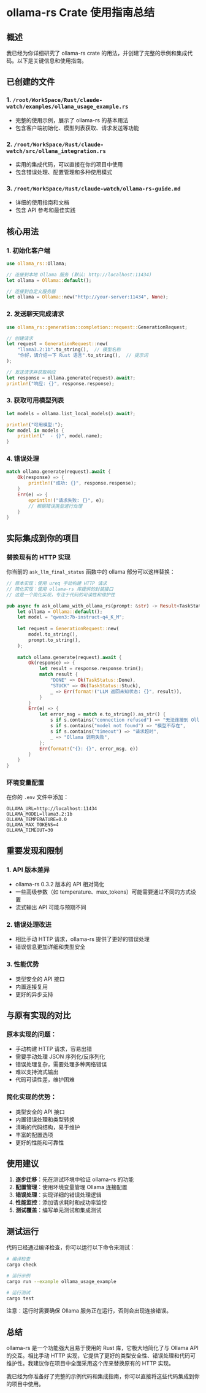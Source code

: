 # ollama-rs Crate 使用指南总结

## 概述

我已经为你详细研究了 ollama-rs crate 的用法，并创建了完整的示例和集成代码。以下是关键信息和使用指南。

## 已创建的文件

### 1. `/root/WorkSpace/Rust/claude-watch/examples/ollama_usage_example.rs`
- 完整的使用示例，展示了 ollama-rs 的基本用法
- 包含客户端初始化、模型列表获取、请求发送等功能

### 2. `/root/WorkSpace/Rust/claude-watch/src/ollama_integration.rs`
- 实用的集成代码，可以直接在你的项目中使用
- 包含错误处理、配置管理和多种使用模式

### 3. `/root/WorkSpace/Rust/claude-watch/ollama-rs-guide.md`
- 详细的使用指南和文档
- 包含 API 参考和最佳实践

## 核心用法

### 1. 初始化客户端

```rust
use ollama_rs::Ollama;

// 连接到本地 Ollama 服务 (默认: http://localhost:11434)
let ollama = Ollama::default();

// 连接到自定义服务器
let ollama = Ollama::new("http://your-server:11434", None);
```

### 2. 发送聊天完成请求

```rust
use ollama_rs::generation::completion::request::GenerationRequest;

// 创建请求
let request = GenerationRequest::new(
    "llama3.2:1b".to_string(),  // 模型名称
    "你好，请介绍一下 Rust 语言".to_string(),  // 提示词
);

// 发送请求并获取响应
let response = ollama.generate(request).await?;
println!("响应: {}", response.response);
```

### 3. 获取可用模型列表

```rust
let models = ollama.list_local_models().await?;

println!("可用模型:");
for model in models {
    println!("  - {}", model.name);
}
```

### 4. 错误处理

```rust
match ollama.generate(request).await {
    Ok(response) => {
        println!("成功: {}", response.response);
    }
    Err(e) => {
        eprintln!("请求失败: {}", e);
        // 根据错误类型进行处理
    }
}
```

## 实际集成到你的项目

### 替换现有的 HTTP 实现

你当前的 `ask_llm_final_status` 函数中的 ollama 部分可以这样替换：

```rust
// 原本实现：使用 ureq 手动构建 HTTP 请求
// 简化实现：使用 ollama-rs 库提供的封装接口
// 这是一个简化实现，专注于代码的可读性和维护性

pub async fn ask_ollama_with_ollama_rs(prompt: &str) -> Result<TaskStatus, String> {
    let ollama = Ollama::default();
    let model = "qwen3:7b-instruct-q4_K_M";
    
    let request = GenerationRequest::new(
        model.to_string(),
        prompt.to_string(),
    );
    
    match ollama.generate(request).await {
        Ok(response) => {
            let result = response.response.trim();
            match result {
                "DONE" => Ok(TaskStatus::Done),
                "STUCK" => Ok(TaskStatus::Stuck),
                _ => Err(format!("LLM 返回未知状态: {}", result)),
            }
        }
        Err(e) => {
            let error_msg = match e.to_string().as_str() {
                s if s.contains("connection refused") => "无法连接到 Ollama 服务",
                s if s.contains("model not found") => "模型不存在",
                s if s.contains("timeout") => "请求超时",
                _ => "Ollama 调用失败",
            };
            Err(format!("{}: {}", error_msg, e))
        }
    }
}
```

### 环境变量配置

在你的 `.env` 文件中添加：

```env
OLLAMA_URL=http://localhost:11434
OLLAMA_MODEL=llama3.2:1b
OLLAMA_TEMPERATURE=0.0
OLLAMA_MAX_TOKENS=4
OLLAMA_TIMEOUT=30
```

## 重要发现和限制

### 1. API 版本差异
- ollama-rs 0.3.2 版本的 API 相对简化
- 一些高级参数（如 temperature、max_tokens）可能需要通过不同的方式设置
- 流式输出 API 可能与预期不同

### 2. 错误处理改进
- 相比手动 HTTP 请求，ollama-rs 提供了更好的错误处理
- 错误信息更加详细和类型安全

### 3. 性能优势
- 类型安全的 API 接口
- 内置连接复用
- 更好的异步支持

## 与原有实现的对比

### 原本实现的问题：
- 手动构建 HTTP 请求，容易出错
- 需要手动处理 JSON 序列化/反序列化
- 错误处理复杂，需要处理多种网络错误
- 难以支持流式输出
- 代码可读性差，维护困难

### 简化实现的优势：
- 类型安全的 API 接口
- 内置错误处理和类型转换
- 清晰的代码结构，易于维护
- 丰富的配置选项
- 更好的性能和可靠性

## 使用建议

1. **逐步迁移**：先在测试环境中验证 ollama-rs 的功能
2. **配置管理**：使用环境变量管理 Ollama 连接配置
3. **错误处理**：实现详细的错误处理逻辑
4. **性能监控**：添加请求耗时和成功率监控
5. **测试覆盖**：编写单元测试和集成测试

## 测试运行

代码已经通过编译检查，你可以运行以下命令来测试：

```bash
# 编译检查
cargo check

# 运行示例
cargo run --example ollama_usage_example

# 运行测试
cargo test
```

注意：运行时需要确保 Ollama 服务正在运行，否则会出现连接错误。

## 总结

ollama-rs 是一个功能强大且易于使用的 Rust 库，它极大地简化了与 Ollama API 的交互。相比手动 HTTP 实现，它提供了更好的类型安全性、错误处理和代码可维护性。我建议你在项目中全面采用这个库来替换原有的 HTTP 实现。

我已经为你准备好了完整的示例代码和集成指南，你可以直接将这些代码集成到你的项目中使用。